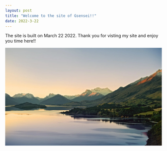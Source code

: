 ```yaml
---
layout: post
title: "Welcome to the site of Gsensei!!"
date: 2022-3-22
---
```


The site is built on March 22 2022.
Thank you for visting my site and enjoy you time here!!

![picture1](https://github.com/tlGsensei/tlGsensei.github.io/blob/gh-pages/assert/picture1.png?raw=true)